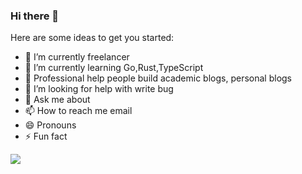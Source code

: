 




### Hi there 👋




Here are some ideas to get you started:

- 🔭 I’m currently freelancer
- 🌱 I’m currently learning Go,Rust,TypeScript 
- 👯 Professional help people build academic blogs, personal blogs 
- 🤔 I’m looking for help with write bug
- 💬 Ask me about 
- 📫 How to reach me email 
- 😄 Pronouns
- ⚡ Fun fact 










![](https://komarev.com/ghpvc/?username=ahkevinXy&color=green)
